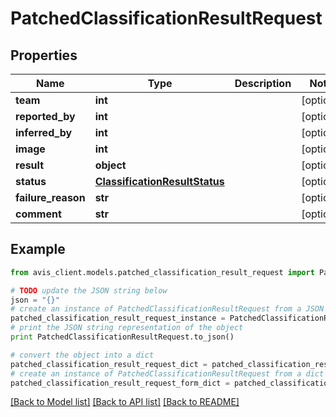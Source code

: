 # PatchedClassificationResultRequest


## Properties

Name | Type | Description | Notes
------------ | ------------- | ------------- | -------------
**team** | **int** |  | [optional]
**reported_by** | **int** |  | [optional]
**inferred_by** | **int** |  | [optional]
**image** | **int** |  | [optional]
**result** | **object** |  | [optional]
**status** | [**ClassificationResultStatus**](ClassificationResultStatus.md) |  | [optional]
**failure_reason** | **str** |  | [optional]
**comment** | **str** |  | [optional]

## Example

```python
from avis_client.models.patched_classification_result_request import PatchedClassificationResultRequest

# TODO update the JSON string below
json = "{}"
# create an instance of PatchedClassificationResultRequest from a JSON string
patched_classification_result_request_instance = PatchedClassificationResultRequest.from_json(json)
# print the JSON string representation of the object
print PatchedClassificationResultRequest.to_json()

# convert the object into a dict
patched_classification_result_request_dict = patched_classification_result_request_instance.to_dict()
# create an instance of PatchedClassificationResultRequest from a dict
patched_classification_result_request_form_dict = patched_classification_result_request.from_dict(patched_classification_result_request_dict)
```
[[Back to Model list]](../README.md#documentation-for-models) [[Back to API list]](../README.md#documentation-for-api-endpoints) [[Back to README]](../README.md)
